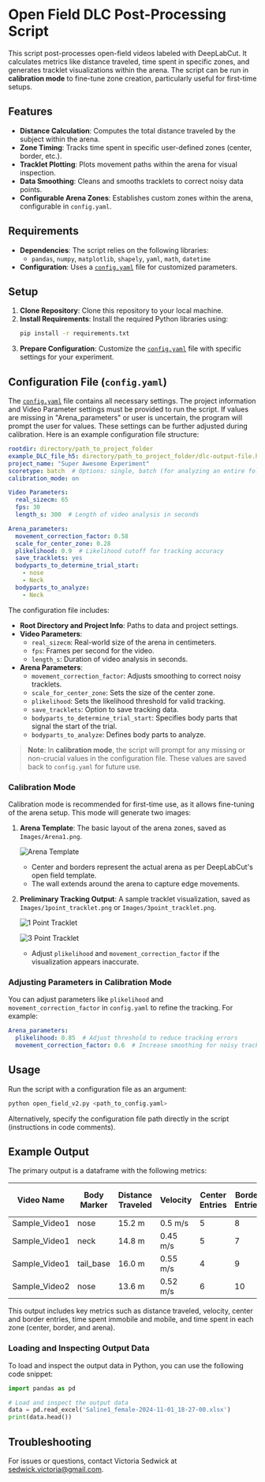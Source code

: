 
# Open Field DLC Post-Processing Script

This script post-processes open-field videos labeled with DeepLabCut. It calculates metrics like distance traveled, time spent in specific zones, and generates tracklet visualizations within the arena. The script can be run in **calibration mode** to fine-tune zone creation, particularly useful for first-time setups.

## Features

- **Distance Calculation**: Computes the total distance traveled by the subject within the arena.
- **Zone Timing**: Tracks time spent in specific user-defined zones (center, border, etc.).
- **Tracklet Plotting**: Plots movement paths within the arena for visual inspection.
- **Data Smoothing**: Cleans and smooths tracklets to correct noisy data points.
- **Configurable Arena Zones**: Establishes custom zones within the arena, configurable in `config.yaml`.

## Requirements

- **Dependencies**: The script relies on the following libraries:
  - `pandas`, `numpy`, `matplotlib`, `shapely`, `yaml`, `math`, `datetime`
- **Configuration**: Uses a [`config.yaml`](config.yaml) file for customized parameters.

## Setup

1. **Clone Repository**: Clone this repository to your local machine.
2. **Install Requirements**: Install the required Python libraries using:
   ```bash
   pip install -r requirements.txt
   ```
3. **Prepare Configuration**: Customize the [`config.yaml`](config.yaml) file with specific settings for your experiment.

## Configuration File (`config.yaml`)

The [`config.yaml`](config.yaml) file contains all necessary settings. The project information and Video Parameter settings must be provided to run the script. If values are missing in "Arena_parameters" or user is uncertain, the program will prompt the user for values. These settings can be further adjusted during calibration. Here is an example configuration file structure:

```yaml
rootdir: directory/path_to_project_folder
example_DLC_file_h5: directory/path_to_project_folder/dlc-output-file.h5
project_name: "Super Awesome Experiment"
scoretype: batch  # Options: single, batch (for analyzing an entire folder)
calibration_mode: on

Video Parameters:
  real_sizecm: 65
  fps: 30
  length_s: 300  # Length of video analysis in seconds

Arena_parameters:
  movement_correction_factor: 0.58
  scale_for_center_zone: 0.28
  plikelihood: 0.9  # Likelihood cutoff for tracking accuracy
  save_tracklets: yes
  bodyparts_to_determine_trial_start:
    - nose
    - Neck
  bodyparts_to_analyze:
    - Neck
```

The configuration file includes:

- **Root Directory and Project Info**: Paths to data and project settings.
- **Video Parameters**:
  - `real_sizecm`: Real-world size of the arena in centimeters.
  - `fps`: Frames per second for the video.
  - `length_s`: Duration of video analysis in seconds.
- **Arena Parameters**:
  - `movement_correction_factor`: Adjusts smoothing to correct noisy tracklets.
  - `scale_for_center_zone`: Sets the size of the center zone.
  - `plikelihood`: Sets the likelihood threshold for valid tracking.
  - `save_tracklets`: Option to save tracking data.
  - `bodyparts_to_determine_trial_start`: Specifies body parts that signal the start of the trial.
  - `bodyparts_to_analyze`: Defines body parts to analyze.

> **Note**: In **calibration mode**, the script will prompt for any missing or non-crucial values in the configuration file. These values are saved back to `config.yaml` for future use. 

### Calibration Mode

Calibration mode is recommended for first-time use, as it allows fine-tuning of the arena setup. This mode will generate two images:
1. **Arena Template**: The basic layout of the arena zones, saved as `Images/Arena1.png`.

   ![Arena Template](/Images/Arena.png)

   - Center and borders represent the actual arena as per DeepLabCut's open field template.
   - The wall extends around the arena to capture edge movements.

2. **Preliminary Tracking Output**: A sample tracklet visualization, saved as `Images/1point_tracklet.png` or `Images/3point_tracklet.png`.

   ![1 Point Tracklet](/Images/1point_tracklet.png)
   
   ![3 Point Tracklet](/Images/3point_tracklet.png)

   - Adjust `plikelihood` and `movement_correction_factor` if the visualization appears inaccurate.

### Adjusting Parameters in Calibration Mode

You can adjust parameters like `plikelihood` and `movement_correction_factor` in `config.yaml` to refine the tracking. For example:
```yaml
Arena_parameters:
  plikelihood: 0.85  # Adjust threshold to reduce tracking errors
  movement_correction_factor: 0.6  # Increase smoothing for noisy tracklets
```

## Usage

Run the script with a configuration file as an argument:
```bash
python open_field_v2.py <path_to_config.yaml>
```

Alternatively, specify the configuration file path directly in the script (instructions in code comments).

## Example Output

The primary output is a dataframe with the following metrics:

| Video Name             | Body Marker | Distance Traveled | Velocity | Center Entries | Border Entries | Time Immobile | Time Mobile | Time in Center | Time in Border | Time in Arena |
|------------------------|-------------|-------------------|----------|----------------|----------------|---------------|-------------|----------------|----------------|---------------|
| Sample_Video1          | nose        | 15.2 m           | 0.5 m/s  | 5              | 8              | 30 s         | 120 s       | 50 s           | 100 s          | 150 s         |
| Sample_Video1          | neck        | 14.8 m           | 0.45 m/s | 5              | 7              | 32 s         | 118 s       | 52 s           | 98 s           | 150 s         |
| Sample_Video1          | tail_base   | 16.0 m           | 0.55 m/s | 4              | 9              | 29 s         | 121 s       | 48 s           | 102 s          | 150 s         |
| Sample_Video2          | nose        | 13.6 m           | 0.52 m/s | 6              | 10             | 35 s         | 125 s       | 54 s           | 96 s           | 150 s         |

This output includes key metrics such as distance traveled, velocity, center and border entries, time spent immobile and mobile, and time spent in each zone (center, border, and arena).

### Loading and Inspecting Output Data

To load and inspect the output data in Python, you can use the following code snippet:

```python
import pandas as pd

# Load and inspect the output data
data = pd.read_excel('Saline1_female-2024-11-01_18-27-00.xlsx')
print(data.head())
```

## Troubleshooting

For issues or questions, contact Victoria Sedwick at sedwick.victoria@gmail.com.
